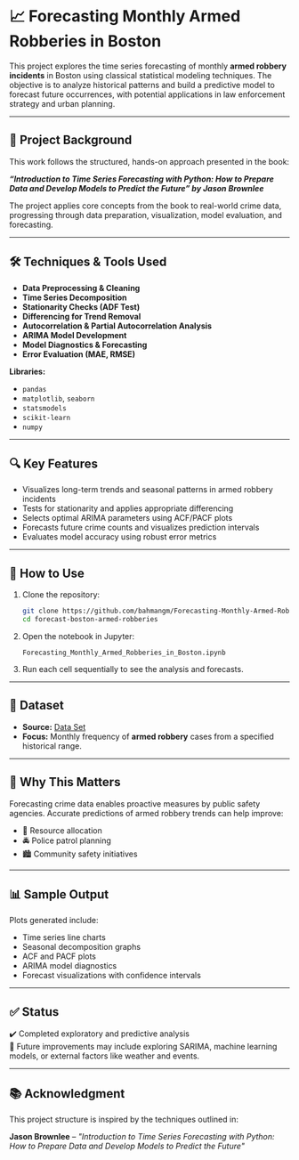 # 📈 Forecasting Monthly Armed Robberies in Boston

This project explores the time series forecasting of monthly **armed robbery incidents** in Boston using classical statistical modeling techniques. The objective is to analyze historical patterns and build a predictive model to forecast future occurrences, with potential applications in law enforcement strategy and urban planning.

---

## 📘 Project Background

This work follows the structured, hands-on approach presented in the book:

**_“Introduction to Time Series Forecasting with Python: How to Prepare Data and Develop Models to Predict the Future” by Jason Brownlee_**

The project applies core concepts from the book to real-world crime data, progressing through data preparation, visualization, model evaluation, and forecasting.

---

## 🛠️ Techniques & Tools Used

- **Data Preprocessing & Cleaning**
- **Time Series Decomposition**
- **Stationarity Checks (ADF Test)**
- **Differencing for Trend Removal**
- **Autocorrelation & Partial Autocorrelation Analysis**
- **ARIMA Model Development**
- **Model Diagnostics & Forecasting**
- **Error Evaluation (MAE, RMSE)**

**Libraries:**
- `pandas`
- `matplotlib`, `seaborn`
- `statsmodels`
- `scikit-learn`
- `numpy`

---

## 🔍 Key Features

- Visualizes long-term trends and seasonal patterns in armed robbery incidents
- Tests for stationarity and applies appropriate differencing
- Selects optimal ARIMA parameters using ACF/PACF plots
- Forecasts future crime counts and visualizes prediction intervals
- Evaluates model accuracy using robust error metrics

---

## 🧠 How to Use

1. Clone the repository:
   ```bash
   git clone https://github.com/bahmangm/Forecasting-Monthly-Armed-Robberies-in-Boston.git
   cd forecast-boston-armed-robberies
   ```

2. Open the notebook in Jupyter:
   ```
   Forecasting_Monthly_Armed_Robberies_in_Boston.ipynb
   ```

3. Run each cell sequentially to see the analysis and forecasts.

---

## 📁 Dataset

- **Source:** [Data Set](https://raw.githubusercontent.com/jbrownlee/Datasets/refs/heads/master/monthly-robberies.csv) 
- **Focus:** Monthly frequency of **armed robbery** cases from a specified historical range.

---

## 📌 Why This Matters

Forecasting crime data enables proactive measures by public safety agencies. Accurate predictions of armed robbery trends can help improve:

- 📍 Resource allocation
- 🚔 Police patrol planning
- 🏙️ Community safety initiatives

---

## 📊 Sample Output

Plots generated include:

- Time series line charts
- Seasonal decomposition graphs
- ACF and PACF plots
- ARIMA model diagnostics
- Forecast visualizations with confidence intervals

---

## ✅ Status

✔️ Completed exploratory and predictive analysis  
🔄 Future improvements may include exploring SARIMA, machine learning models, or external factors like weather and events.

---

## 📚 Acknowledgment

This project structure is inspired by the techniques outlined in:

**Jason Brownlee** – *"Introduction to Time Series Forecasting with Python: How to Prepare Data and Develop Models to Predict the Future"*
